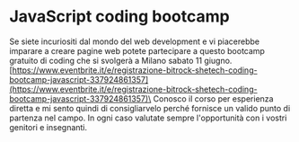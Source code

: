 # JavaScript coding bootcamp

Se siete incuriositi dal mondo del web development e vi piacerebbe imparare a creare pagine web potete partecipare a questo bootcamp gratuito di coding che si svolgerà a Milano sabato 11 giugno.[https://www.eventbrite.it/e/registrazione-bitrock-shetech-coding-bootcamp-javascript-337924861357](https://www.eventbrite.it/e/registrazione-bitrock-shetech-coding-bootcamp-javascript-337924861357)\
Conosco il corso per esperienza diretta e mi sento quindi di consigliarvelo perché fornisce un valido punto di partenza nel campo. In ogni caso valutate sempre l'opportunità con i vostri genitori e insegnanti.

